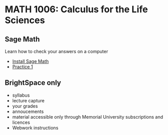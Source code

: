 # MATH 1006: Calculus for the Life Sciences

## Sage Math
Learn how to check your answers on a computer
- [Install Sage Math](https://doc.sagemath.org/html/en/installation/index.html)
- [Practice 1](https://github.com/ahurford/math-1006/blob/main/code/Practice%201.ipynb)

## BrightSpace only
- syllabus
- lecture capture
- your grades
- annoucements
- material accessible only through Memorial University subscriptions and licences
- Webwork instructions
